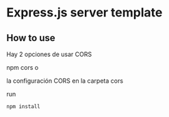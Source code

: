 # Express.js server template
## How to use

Hay 2 opciones de usar CORS

npm cors o

la configuración CORS en la carpeta cors

run 
```
npm install
```